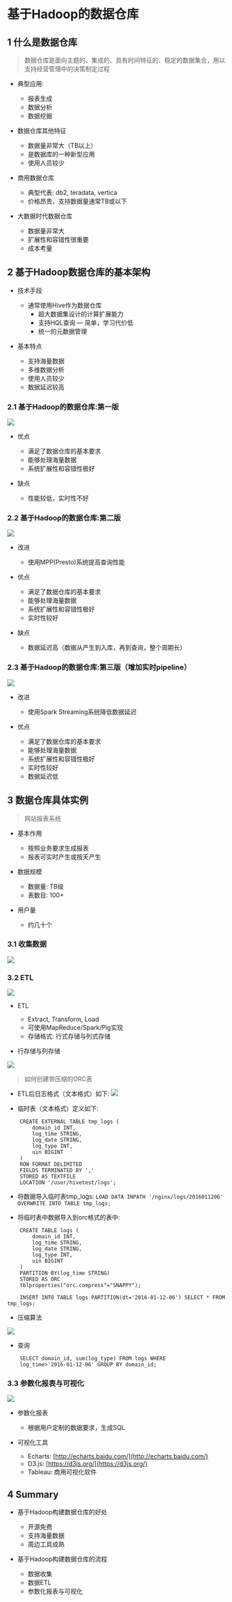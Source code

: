 # 基于Hadoop的数据仓库

## 1 什么是数据仓库

> 数据仓库是面向主题的、集成的、具有时间特征的、稳定的数据集合，用以支持经营管理中的决策制定过程

- 典型应用:
	- 报表生成
	- 数据分析
	- 数据挖掘
	
- 数据仓库其他特征
	- 数据量非常大（TB以上）
	- 是数据库的一种新型应用
	- 使用人员较少
	
- 商用数据仓库
	- 典型代表: db2, teradata, vertica
	- 价格昂贵，支持数据量通常TB或以下
	
- 大数据时代数据仓库
	- 数据量非常大
	- 扩展性和容错性很重要
	- 成本考量	

## 2 基于Hadoop数据仓库的基本架构

- 技术手段
	- 通常使用Hive作为数据仓库
		- 超大数据集设计的计算扩展能力
		- 支持HQL查询 — 简单，学习代价低
		- 统一的元数据管理
		
- 基本特点
	- 支持海量数据
	- 多维数据分析
	- 使用人员较少
	- 数据延迟较高
	
### 2.1 基于Hadoop的数据仓库:第一版

![](https://github.com/Zychaowill/ImgStore/blob/master/hadoop/%E5%9F%BA%E4%BA%8EHadoop%E7%9A%84%E6%95%B0%E6%8D%AE%E4%BB%93%E5%BA%931.bmp)		

- 优点
	- 满足了数据仓库的基本要求
	- 能够处理海量数据
	- 系统扩展性和容错性极好
	
- 缺点
	- 性能较低，实时性不好
	
### 2.2 基于Hadoop的数据仓库:第二版

![](https://github.com/Zychaowill/ImgStore/blob/master/hadoop/%E5%9F%BA%E4%BA%8EHadoop%E7%9A%84%E6%95%B0%E6%8D%AE%E4%BB%93%E5%BA%932.bmp)

- 改进
	- 使用MPP(Presto)系统提高查询性能
	
- 优点
	- 满足了数据仓库的基本要求
	- 能够处理海量数据
	- 系统扩展性和容错性极好
	- 实时性较好
	
- 缺点
	- 数据延迟高（数据从产生到入库，再到查询，整个周期长）
	
### 2.3 基于Hadoop的数据仓库:第三版（增加实时pipeline）

![](https://github.com/Zychaowill/ImgStore/blob/master/hadoop/%E5%9F%BA%E4%BA%8EHadoop%E7%9A%84%E6%95%B0%E6%8D%AE%E4%BB%93%E5%BA%933.bmp)

- 改进
	- 使用Spark Streaming系统降低数据延迟

- 优点
	- 满足了数据仓库的基本要求
	- 能够处理海量数据
	- 系统扩展性和容错性极好
	- 实时性较好
	- 数据延迟低

## 3 数据仓库具体实例

> 网站报表系统

- 基本作用
	- 按照业务要求生成报表
	- 报表可实时产生或按天产生
	
- 数据规模
	- 数据量: TB级
	- 表数目: 100+
	
- 用户量
	- 约几十个
	
### 3.1 收集数据

![](https://github.com/Zychaowill/ImgStore/blob/master/hadoop/Step1.bmp)

### 3.2 ETL

![](https://github.com/Zychaowill/ImgStore/blob/master/hadoop/Step2.bmp)

- ETL
	- Extract, Transform, Load
	- 可使用MapReduce/Spark/Pig实现
	- 存储格式: 行式存储与列式存储
	
- 行存储与列存储

![](https://github.com/Zychaowill/ImgStore/blob/master/hadoop/%E8%A1%8C%E5%BC%8F%E5%AD%98%E5%82%A8%E4%B8%8E%E5%88%97%E5%BC%8F%E5%AD%98%E5%82%A8.bmp)

> 如何创建带压缩的ORC表

- ETL后日志格式（文本格式）如下:
![](https://github.com/Zychaowill/ImgStore/blob/master/hadoop/ETL%E5%90%8E%E6%97%A5%E5%BF%97%E6%A0%BC%E5%BC%8F.bmp)	
	
- 临时表（文本格式）定义如下:
``` 	
	CREATE EXTERNAL TABLE tmp_logs (
		domain_id INT,
		log_time STRING,
		log_date STRING,
		log_type INT,
		uin BIGINT
	)
	ROW FORMAT DELIMITED
	FIELDS TERMINATED BY ','
	STORED AS TEXTFILE
	LOCATION '/user/hivetest/logs'; 
```
	
- 将数据导入临时表tmp_logs:
``` LOAD DATA INPATH '/nginx/logs/2016011206' OVERWRITE INTO TABLE tmp_logs; ```

- 将临时表中数据导入到orc格式的表中:
``` 
	CREATE TABLE logs (
		domain_id INT,
		log_time STRING,
		log_date STRING,
		log_type INT,
		uin BIGINT
	)
	PARTITION BY(log_time STRING)
	STORED AS ORC
	tblproperties("orc.compress"="SNAPPY");
	
	INSERT INTO TABLE logs PARTITION(dt='2016-01-12-06') SELECT * FROM tmp_logs;
 ```

- 压缩算法

![](https://github.com/Zychaowill/ImgStore/blob/master/hadoop/%E5%8E%8B%E7%BC%A9%E7%AE%97%E6%B3%95.bmp)

- 查询
``` 
	SELECT domain_id, sum(log_type) FROM logs WHERE 
	log_time>'2016-01-12-06' GROUP BY domain_id;  
```
	
### 3.3 参数化报表与可视化

![](https://github.com/Zychaowill/ImgStore/blob/master/hadoop/Step3.bmp)

- 参数化报表
	- 根据用户定制的数据要求，生成SQL

- 可视化工具
	- Echarts: [http://echarts.baidu.com/](http://echarts.baidu.com/)
	- D3.js: [https://d3js.org/](https://d3js.org/)
	- Tableau: 商用可视化软件

## 4 Summary

- 基于Hadoop构建数据仓库的好处
	- 开源免费
	- 支持海量数据
	- 周边工具成熟
	
- 基于Hadoop构建数据仓库的流程
	- 数据收集
	- 数据ETL
	- 参数化报表与可视化